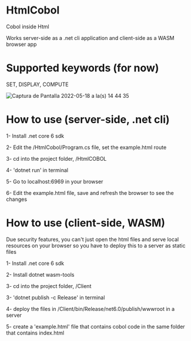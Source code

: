 # HtmlCobol
Cobol inside Html

Works server-side as a .net cli application and client-side as a WASM browser app

# Supported keywords (for now)
SET, DISPLAY, COMPUTE

![Captura de Pantalla 2022-05-18 a la(s) 14 44 35](https://user-images.githubusercontent.com/48728949/169167250-45dc08a5-06a4-403a-8ebf-d1a855baebfc.png)

# How to use (server-side, .net cli)

1- Install .net core 6 sdk

2- Edit the /HtmlCobol/Program.cs file, set the example.html route

3- cd into the project folder, /HtmlCOBOL

4- 'dotnet run' in terminal

5- Go to localhost:6969 in your browser

6- Edit the example.html file, save and refresh the browser to see the changes


# How to use (client-side, WASM)

Due security features, you can't just open the html files and serve local resources on your browser so you have to deploy this to a server as static files

1- Install .net core 6 sdk

2- Install dotnet wasm-tools 

3- cd into the project folder, /Client

3- 'dotnet publish -c Release' in terminal

4- deploy the files in /Client/bin/Release/net6.0/publish/wwwroot in a server

5- create a 'example.html' file that contains cobol code in the same folder that contains index.html

